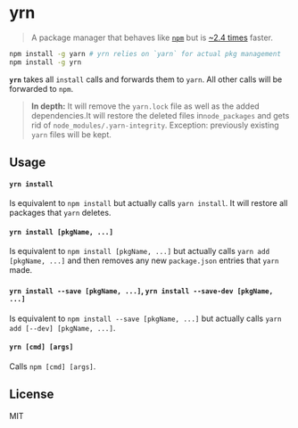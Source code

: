 # yrn

> A package manager that behaves like [`npm`](https://docs.npmjs.com/cli/npm) but is [~2.4 times](https://github.com/pguth/yrn/issues/12) faster.

```bash
npm install -g yarn # yrn relies on `yarn` for actual pkg management
npm install -g yrn
```

**`yrn`** takes all `install` calls and forwards them to `yarn`. All other calls will be forwarded to `npm`.

> **In depth:**  It will remove the `yarn.lock` file as well as the added dependencies.It will restore the deleted files in`node_packages` and gets rid of `node_modules/.yarn-integrity`. Exception: previously existing `yarn` files will be kept.

## Usage

#### `yrn install`

Is equivalent to `npm install` but actually calls `yarn install`. It will restore all packages that `yarn` deletes.

#### `yrn install [pkgName, ...]`

Is equivalent to `npm install [pkgName, ...]` but actually calls `yarn add [pkgName, ...]` and then removes any new `package.json` entries that `yarn` made.

#### `yrn install --save [pkgName, ...]`, `yrn install --save-dev [pkgName, ...]`

Is equivalent to `npm install --save [pkgName, ...]` but actually calls `yarn add [--dev] [pkgName, ...]`.

#### `yrn [cmd] [args]`

Calls `npm [cmd] [args]`.

## License

MIT
